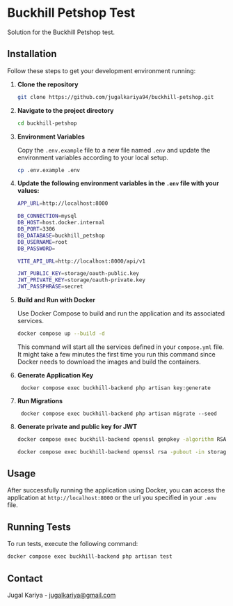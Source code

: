 # Buckhill Petshop Test

Solution for the Buckhill Petshop test.

## Installation

Follow these steps to get your development environment running:

1. **Clone the repository**

   ```bash
   git clone https://github.com/jugalkariya94/buckhill-petshop.git
   ```

2. **Navigate to the project directory**

   ```bash
   cd buckhill-petshop
   ```

3. **Environment Variables**

   Copy the `.env.example` file to a new file named `.env` and update the environment variables according to your local setup.

   ```bash
   cp .env.example .env
   ```

4. **Update the following environment variables in the `.env` file with your values:**

    ```bash
    APP_URL=http://localhost:8000
    
    DB_CONNECTION=mysql
    DB_HOST=host.docker.internal
    DB_PORT=3306
    DB_DATABASE=buckhill_petshop
    DB_USERNAME=root
    DB_PASSWORD=
    
    VITE_API_URL=http://localhost:8000/api/v1
   
    JWT_PUBLIC_KEY=storage/oauth-public.key
    JWT_PRIVATE_KEY=storage/oauth-private.key
    JWT_PASSPHRASE=secret
    
    ```
5. **Build and Run with Docker**

   Use Docker Compose to build and run the application and its associated services.

   ```bash
   docker compose up --build -d
   ```

   This command will start all the services defined in your `compose.yml` file. It might take a few minutes the first time you run this command since Docker needs to download the images and build the containers.
6. **Generate Application Key**

   ```
    docker compose exec buckhill-backend php artisan key:generate
    ```
7. **Run Migrations**

   ```
    docker compose exec buckhill-backend php artisan migrate --seed
    ```
8. **Generate private and public key for JWT**

   ```bash
   docker compose exec buckhill-backend openssl genpkey -algorithm RSA -out storage/oauth-private.key -aes256
   ```
   ```bash
   docker compose exec buckhill-backend openssl rsa -pubout -in storage/oauth-private.key -out storage/oauth-public.key
   ```    

## Usage

After successfully running the application using Docker, you can access the application at `http://localhost:8000` or the url you specified in your `.env` file.

## Running Tests

To run tests, execute the following command:

```bash
docker compose exec buckhill-backend php artisan test
```


## Contact

Jugal Kariya - jugalkariya@gmail.com
